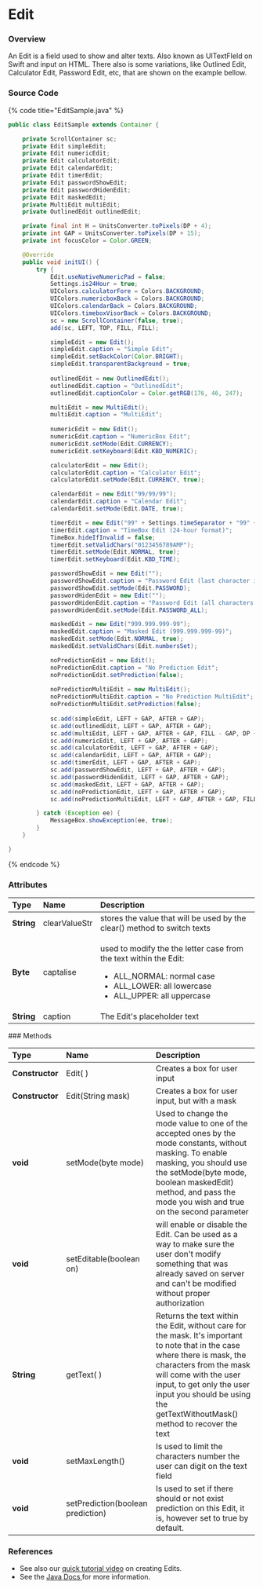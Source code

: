 # Edit

### Overview

An Edit is a field used to show and alter texts. Also known as UITextFIeld on Swift and input on HTML. There also is some variations, like Outlined Edit, Calculator Edit, Password Edit, etc, that are shown on the example bellow.

### Source Code

{% code title="EditSample.java" %}
```java
public class EditSample extends Container {

	private ScrollContainer sc;
	private Edit simpleEdit;
	private Edit numericEdit;
	private Edit calculatorEdit;
	private Edit calendarEdit;
	private Edit timerEdit;
	private Edit passwordShowEdit;
	private Edit passwordHidenEdit;
	private Edit maskedEdit;
	private MultiEdit multiEdit;
	private OutlinedEdit outlinedEdit;

	private final int H = UnitsConverter.toPixels(DP + 4);
	private int GAP = UnitsConverter.toPixels(DP + 15);
	private int focusColor = Color.GREEN;

	@Override
	public void initUI() {
		try {
			Edit.useNativeNumericPad = false;
			Settings.is24Hour = true;
			UIColors.calculatorFore = Colors.BACKGROUND;
			UIColors.numericboxBack = Colors.BACKGROUND;
			UIColors.calendarBack = Colors.BACKGROUND;
			UIColors.timeboxVisorBack = Colors.BACKGROUND;
			sc = new ScrollContainer(false, true);
			add(sc, LEFT, TOP, FILL, FILL);

			simpleEdit = new Edit();
			simpleEdit.caption = "Simple Edit";
			simpleEdit.setBackColor(Color.BRIGHT);
			simpleEdit.transparentBackground = true;
			
			outlinedEdit = new OutlinedEdit();
			outlinedEdit.caption = "OutlinedEdit";
			outlinedEdit.captionColor = Color.getRGB(176, 46, 247);

			multiEdit = new MultiEdit();
			multiEdit.caption = "MultiEdit";
			
			numericEdit = new Edit();
			numericEdit.caption = "NumericBox Edit";
			numericEdit.setMode(Edit.CURRENCY);
			numericEdit.setKeyboard(Edit.KBD_NUMERIC);

			calculatorEdit = new Edit();
			calculatorEdit.caption = "Calculator Edit";
			calculatorEdit.setMode(Edit.CURRENCY, true);

			calendarEdit = new Edit("99/99/99");
			calendarEdit.caption = "Calendar Edit";
			calendarEdit.setMode(Edit.DATE, true);

			timerEdit = new Edit("99" + Settings.timeSeparator + "99" + Settings.timeSeparator + "99");
			timerEdit.caption = "TimeBox Edit (24-hour format)";
			TimeBox.hideIfInvalid = false;
			timerEdit.setValidChars("0123456789AMP");
			timerEdit.setMode(Edit.NORMAL, true);
			timerEdit.setKeyboard(Edit.KBD_TIME);

			passwordShowEdit = new Edit("");
			passwordShowEdit.caption = "Password Edit (last character is shown)";
			passwordShowEdit.setMode(Edit.PASSWORD);
			passwordHidenEdit = new Edit("");
			passwordHidenEdit.caption = "Password Edit (all characters are hidden)";
			passwordHidenEdit.setMode(Edit.PASSWORD_ALL);

			maskedEdit = new Edit("999.999.999-99");
			maskedEdit.caption = "Masked Edit (999.999.999-99)";
			maskedEdit.setMode(Edit.NORMAL, true);
			maskedEdit.setValidChars(Edit.numbersSet);

			noPredictionEdit = new Edit();
			noPredictionEdit.caption = "No Prediction Edit";
			noPredictionEdit.setPrediction(false);
			
			noPredictionMultiEdit = new MultiEdit();
			noPredictionMultiEdit.caption = "No Prediction MultiEdit";
			noPredictionMultiEdit.setPrediction(false);
			
			sc.add(simpleEdit, LEFT + GAP, AFTER + GAP);
			sc.add(outlinedEdit, LEFT + GAP, AFTER + GAP);
			sc.add(multiEdit, LEFT + GAP, AFTER + GAP, FILL - GAP, DP + 48);
			sc.add(numericEdit, LEFT + GAP, AFTER + GAP);
			sc.add(calculatorEdit, LEFT + GAP, AFTER + GAP);
			sc.add(calendarEdit, LEFT + GAP, AFTER + GAP);
			sc.add(timerEdit, LEFT + GAP, AFTER + GAP);
			sc.add(passwordShowEdit, LEFT + GAP, AFTER + GAP);
			sc.add(passwordHidenEdit, LEFT + GAP, AFTER + GAP);
			sc.add(maskedEdit, LEFT + GAP, AFTER + GAP);
			sc.add(noPredictionEdit, LEFT + GAP, AFTER + GAP);
			sc.add(noPredictionMultiEdit, LEFT + GAP, AFTER + GAP, FILL - GAP, DP + 48);

		} catch (Exception ee) {
			MessageBox.showException(ee, true);
		}
	}

}
```
{% endcode %}

### Attributes

<table>
  <thead>
    <tr>
      <th style="text-align:left">Type</th>
      <th style="text-align:left">Name</th>
      <th style="text-align:left">Description</th>
    </tr>
  </thead>
  <tbody>
    <tr>
      <td style="text-align:left"><b>String</b>
      </td>
      <td style="text-align:left">clearValueStr</td>
      <td style="text-align:left">stores the value that will be used by the clear() method to switch texts</td>
    </tr>
    <tr>
      <td style="text-align:left"><b>Byte</b>
      </td>
      <td style="text-align:left">captalise</td>
      <td style="text-align:left">
        <p>used to modify the the letter case from the text within the Edit:</p>
        <ul>
          <li>ALL_NORMAL: normal case</li>
          <li>ALL_LOWER: all lowercase</li>
          <li>ALL_UPPER: all uppercase</li>
        </ul>
      </td>
    </tr>
    <tr>
      <td style="text-align:left"><b>String</b>
      </td>
      <td style="text-align:left">caption</td>
      <td style="text-align:left">The Edit&apos;s placeholder text</td>
    </tr>
  </tbody>
</table>### Methods

| Type | Name | Description |
| :--- | :--- | :--- |
| **Constructor** | Edit\( \) | Creates a box for user input |
| **Constructor** | Edit\(String mask\) | Creates a box for user input, but with a mask |
| **void** | setMode\(byte mode\) | Used to change the mode value to one of the accepted ones by the mode constants, without masking. To enable masking, you should use the setMode\(byte mode, boolean maskedEdit\) method, and pass the mode you wish and true on the second parameter |
| **void** | setEditable\(boolean on\) | will enable or disable the Edit. Can be used as a way to make sure the user don't modify something that was already saved on server and can't be modified without proper authorization |
| **String** | getText\( \) | Returns the text within the Edit, without care for the mask. It's important to note that in the case where there is mask, the characters from the mask will come with the user input, to get only the user input you should be using the getTextWithoutMask\(\) method to recover the text |
| **void** | setMaxLength\(\) | Is used to limit the characters number the user can digit on the text field |
| **void** | setPrediction\(boolean prediction\) | Is used to set if there should or not exist prediction on this Edit, it is, however set to true by default. |

### References

* See also our [quick tutorial video](https://www.youtube.com/watch?v=QIBNLwn8uYU) on creating Edits.
* See the [Java Docs ](https://rs.totalcross.com/doc/totalcross/ui/Edit.html)for more information.

